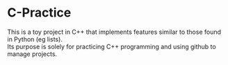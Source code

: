 # C-Practice
This is a toy project in C++ that implements features similar to those found in Python (eg lists).  
Its purpose is solely for practicing C++ programming and using github to manage projects.
